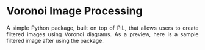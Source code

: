 # Voronoi Image Processing

<p align = 'justify'>
A simple Python package, built on top of PIL, that allows users to create filtered
images using Voronoi diagrams. As a preview, here is a sample filtered image after using the package.
</p>
